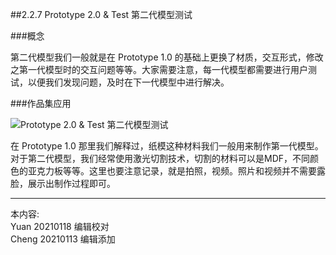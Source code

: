
##2.2.7 Prototype 2.0 & Test 第二代模型测试

###概念

第二代模型我们一般就是在 Prototype 1.0 的基础上更换了材质，交互形式，修改之第一代模型时的交互问题等等。大家需要注意，每一代模型都需要进行用户测试，以便我们发现问题，及时在下一代模型中进行解决。


###作品集应用

![ Prototype 2.0 & Test 第二代模型测试](http://kitpic.makebi.net/2021/ard_10.jpg)


在 Prototype 1.0 那里我们解释过，纸模这种材料我们一般用来制作第一代模型。对于第二代模型，我们经常使用激光切割技术，切割的材料可以是MDF，不同颜色的亚克力板等等。这里也要注意记录，就是拍照，视频。照片和视频并不需要露脸，展示出制作过程即可。

---
本内容:    
Yuan 20210118 编辑校对  
Cheng 20210113 编辑添加
